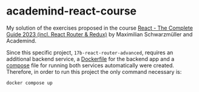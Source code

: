 # academind-react-course
My solution of the exercises proposed in the course [React - The Complete Guide 2023 (incl. React Router &amp; Redux)](https://www.udemy.com/course/react-the-complete-guide-incl-redux/) by Maximilian Schwarzmüller and Academind.

Since this specific project, `17b-react-router-advanced`, requires an additional backend service, a [Dockerfile](https://github.com/gabrielmsollero/academind-react-course/blob/17b-react-router-advanced/backend/Dockerfile) for the backend app and a [compose](https://github.com/gabrielmsollero/academind-react-course/blob/17b-react-router-advanced/compose.yaml) file for running both services automatically were created. Therefore, in order to run this project the only command necessary is:

```bash
docker compose up
```